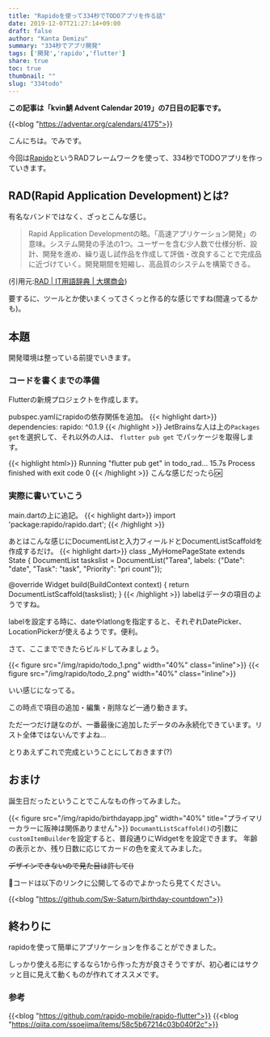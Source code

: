 ```yaml
---
title: "Rapidoを使って334秒でTODOアプリを作る話"
date: 2019-12-07T21:27:14+09:00
draft: false
author: "Kanta Demizu"
summary: "334秒でアプリ開発"
tags: ['開発','rapido','flutter']
share: true
toc: true
thumbnail: ""
slug: "334todo"
---
```


**この記事は「kvin鯖 Advent Calendar 2019」の7日目の記事です。**

{{<blog "https://adventar.org/calendars/4175">}}

こんにちは。でみです。

今回は[Rapido](https://pub.dev/packages/rapido)というRADフレームワークを使って、334秒でTODOアプリを作っていきます。

## RAD(Rapid Application Development)とは?
有名なバンドではなく、ざっとこんな感じ。
>Rapid Application Developmentの略。「高速アプリケーション開発」の意味。システム開発の手法の1つ。ユーザーを含む少人数で仕様分析、設計、開発を進め、繰り返し試作品を作成して評価・改良することで完成品に近づけていく。開発期間を短縮し、高品質のシステムを構築できる。

(引用元:[RAD | IT用語辞典 | 大塚商会](https://www.otsuka-shokai.co.jp/words/rad.html))

要するに、ツールとか使いまくってさくっと作る的な感じですね(間違ってるかも)。

## 本題
開発環境は整っている前提でいきます。

### コードを書くまでの準備
Flutterの新規プロジェクトを作成します。

pubspec.yamlにrapidoの依存関係を追加。
{{< highlight dart>}}
dependencies:
  rapido: ^0.1.9
{{< /highlight >}}
JetBrainsな人は上の`Packages get`を選択して、それ以外の人は、
`flutter pub get` でパッケージを取得します。

{{< highlight html>}}
Running "flutter pub get" in todo_rad...                           15.7s
Process finished with exit code 0
{{< /highlight >}}
こんな感じだったら:ok:

### 実際に書いていこう

main.dartの上に追記。
{{< highlight dart>}}
import 'package:rapido/rapido.dart';
{{< /highlight >}}

あとはこんな感じにDocumentListと入力フィールドとDocumentListScaffoldを作成するだけ。
{{< highlight dart>}}
class _MyHomePageState extends State<MyHomePage> {
  DocumentList taskslist = DocumentList("Tarea",
      labels: {"Date": "date", "Task": "task", "Priority": "pri count"});

  @override
  Widget build(BuildContext context) {
    return DocumentListScaffold(taskslist);
}
{{< /highlight >}}
labelはデータの項目のようですね。

labelを設定する時に、dateやlatlongを指定すると、それぞれDatePicker、LocationPickerが使えるようです。便利。

さて、ここまでできたらビルドしてみましょう。

{{< figure src="/img/rapido/todo_1.png" width="40%" class="inline">}}
{{< figure src="/img/rapido/todo_2.png" width="40%" class="inline">}}

いい感じになってる。

この時点で項目の追加・編集・削除など一通り動きます。

ただ一つだけ謎なのが、一番最後に追加したデータのみ永続化できています。リスト全体ではないんですよね...

とりあえずこれで完成ということにしておきます(?)

## おまけ
誕生日だったということでこんなもの作ってみました。

{{< figure src="/img/rapido/birthdayapp.jpg" width="40%" title="プライマリーカラーに阪神は関係ありません">}}
`DocumantListScaffold()`の引数に`customItemBuilder`を設定すると、普段通りにWidgetをを設定できます。
年齢の表示とか、残り日数に応じてカードの色を変えてみました。

~~デザインできないので見た目は許して()~~

:poop:コードは以下のリンクに公開してるのでよかったら見てください。

{{<blog "https://github.com/Sw-Saturn/birthday-countdown">}}

## 終わりに
rapidoを使って簡単にアプリケーションを作ることができました。

しっかり使える形にするなら1から作った方が良さそうですが、初心者にはサクッと目に見えて動くものが作れてオススメです。

### 参考
{{<blog "https://github.com/rapido-mobile/rapido-flutter">}}
{{<blog "https://qiita.com/ssoejima/items/58c5b67214c03b040f2c">}}
